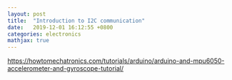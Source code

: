 ```yaml
---
layout: post
title:  "Introduction to I2C communication"
date:   2019-12-01 16:12:55 +0800
categories: electronics
mathjax: true
---
```


https://howtomechatronics.com/tutorials/arduino/arduino-and-mpu6050-accelerometer-and-gyroscope-tutorial/
